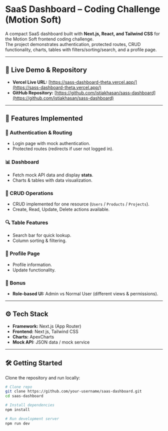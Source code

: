 # SaaS Dashboard – Coding Challenge (Motion Soft)

A compact SaaS dashboard built with **Next.js, React, and Tailwind CSS** for the Motion Soft frontend coding challenge.  
The project demonstrates authentication, protected routes, CRUD functionality, charts, tables with filters/sorting/search, and a profile page.  

---

## 🚀 Live Demo & Repository

- **Vercel Live URL:** [https://sass-dashboard-theta.vercel.app/](https://sass-dashboard-theta.vercel.app/)  
- **GitHub Repository:** [https://github.com/istiakhasan/sass-dashboard](https://github.com/istiakhasan/sass-dashboard)  

---

## 📌 Features Implemented

### 🔐 Authentication & Routing
- Login page with mock authentication.  
- Protected routes (redirects if user not logged in).  

### 📊 Dashboard
- Fetch mock API data and display **stats**.  
- Charts & tables with data visualization.  

### 📝 CRUD Operations
- CRUD implemented for one resource (`Users` / `Products` / `Projects`).  
- Create, Read, Update, Delete actions available.  

### 🔍 Table Features
- Search bar for quick lookup.  
- Column sorting & filtering.  

### 👤 Profile Page
- Profile information.  
- Update functionality.  

### 🎁 Bonus
- **Role-based UI:** Admin vs Normal User (different views & permissions).  

---

## ⚙️ Tech Stack
- **Framework:** Next.js (App Router)  
- **Frontend:** Next js, Tailwind CSS  
- **Charts:** ApexCharts    
- **Mock API:** JSON data / mock service  

---

## 🛠️ Getting Started

Clone the repository and run locally:

```bash
# Clone repo
git clone https://github.com/your-username/saas-dashboard.git
cd saas-dashboard

# Install dependencies
npm install

# Run development server
npm run dev
